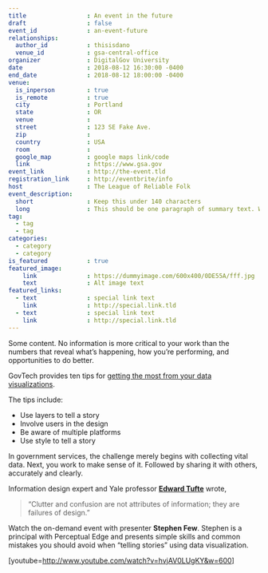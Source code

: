 ```yaml
---
title                 : An event in the future
draft                 : false
event_id              : an-event-future
relationships:
  author_id           : thisisdano
  venue_id            : gsa-central-office
organizer             : DigitalGov University
date                  : 2018-08-12 16:30:00 -0400
end_date              : 2018-08-12 18:00:00 -0400
venue:
  is_inperson         : true
  is_remote           : true
  city                : Portland
  state               : OR
  venue               :
  street              : 123 SE Fake Ave.
  zip                 :
  country             : USA
  room                :
  google_map          : google maps link/code
  link                : https://www.gsa.gov
event_link            : http://the-event.tld
registration_link     : http://eventbrite/info
host                  : The League of Reliable Folk
event_description:
  short               : Keep this under 140 characters
  long                : This should be one paragraph of summary text. Work to evoke the critical topics of your event, but leave extended descriptions to the body of the event. Where does this long description go? That's a very reasonable question, but I'm not sure yet.
tag:
  - tag
  - tag
categories:
  - category
  - category
is_featured           : true
featured_image:
    link              : https://dummyimage.com/600x400/0DE55A/fff.jpg
    text              : Alt image text
featured_links:
  - text              : special link text
    link              : http://special.link.tld
  - text              : special link text
    link              : http://special.link.tld
---
```


Some content.
No information is more critical to your work than the numbers that reveal what’s  happening, how you’re performing, and opportunities to do better.

GovTech provides ten tips for [getting the most from your data visualizations](http://www.govtech.com/pcio/10-Tips-for-Data-Visualization.html "GovTech's ten tips for getting the most from your data visualizations").

The tips include:

  * Use layers to tell a story
  * Involve users in the design
  * Be aware of multiple platforms
  * Use style to tell a story

In government services, the challenge merely begins with collecting vital data. Next, you work to make sense of it. Followed by sharing it with others, accurately and clearly.

Information design expert and Yale professor **[Edward Tufte](http://www.stanfordalumni.org/news/magazine/2007/marapr/features/tufte.html)** wrote,

> “Clutter and confusion are not attributes of information; they are failures of design.”

Watch the on-demand event with presenter **Stephen Few**. Stephen is a principal with Perceptual Edge and presents simple skills and common mistakes you should avoid when &#8220;telling stories&#8221; using data visualization.

[youtube=http://www.youtube.com/watch?v=hvjAV0LUgKY&w=600]
